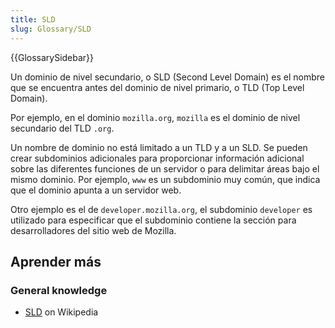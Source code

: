 ```yaml
---
title: SLD
slug: Glossary/SLD
---
```


{{GlossarySidebar}}

Un dominio de nivel secundario, o SLD (Second Level Domain) es el nombre que se encuentra antes del dominio de nivel primario, o TLD (Top Level Domain).

Por ejemplo, en el dominio `mozilla.org`, `mozilla` es el dominio de nivel secundario del TLD `.org`.

Un nombre de dominio no está limitado a un TLD y a un SLD. Se pueden crear subdominios adicionales para proporcionar información adicional sobre las diferentes funciones de un servidor o para delimitar áreas bajo el mismo dominio. Por ejemplo, `www` es un subdominio muy común, que indica que el dominio apunta a un servidor web.

Otro ejemplo es el de `developer.mozilla.org`, el subdominio `developer` es utilizado para especificar que el subdominio contiene la sección para desarrolladores del sitio web de Mozilla.

## Aprender más

### General knowledge

- [SLD](https://es.wikipedia.org/wiki/Second-level_domain) on Wikipedia
